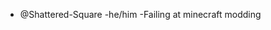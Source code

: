 - @Shattered-Square
-he/him
-Failing at minecraft modding

<!---
Shattered-Square/Shattered-Square is a ✨ special ✨ repository because its `README.md` (this file) appears on your GitHub profile.
You can click the Preview link to take a look at your changes.
--->
